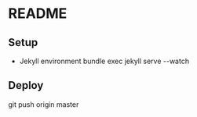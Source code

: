# README

## Setup
- Jekyll environment
bundle exec jekyll serve --watch

## Deploy
git push origin master
